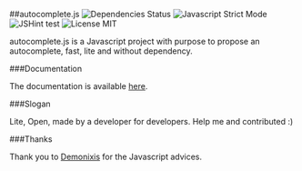##autocomplete.js
![Dependencies Status](http://autocomplete-js.com/images/dependencies-none-brightgreen.png)
![Javascript Strict Mode](http://autocomplete-js.com/images/Javascript-Strict-Mode-brightgreen.png)
![JSHint test](http://autocomplete-js.com/images/JSHint-0-error-brightgreen.png)
![License MIT](http://autocomplete-js.com/images/license-mit.png)

autocomplete.js is a Javascript project with purpose to propose an autocomplete, fast, lite and without dependency.

###Documentation

The documentation is available [here](http://autocomplete-js.com).

###Slogan

Lite, Open, made by a developer for developers. Help me and contributed :)

###Thanks

Thank you to [Demonixis](https://github.com/demonixis) for the Javascript advices.